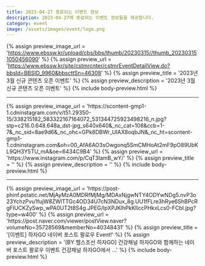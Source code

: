 ```yaml
---
title: 2023-04-27 종료되는 이벤트 정보
description: 2023-04-27에 종료되는 이벤트 정보들을 제공합니다.
category: event
image: /assets/images/event/logo.png
---
```

{% assign preview_image_url = 'https://www.ebssw.kr/upload/cbs/bbs/thumb/20230315//thumb_202303151050456090' %}
{% assign preview_url = 'https://www.ebssw.kr/site/cstmrcnter/cstmrEventDetailView.do?bbsId=BBSID_9960&bbscttSn=46308' %}
{% assign preview_title = '2023년 3월 신규 콘텐츠 오픈 이벤트' %}
{% assign preview_description = '2023년 3월 신규 콘텐츠 오픈 이벤트' %}
{% include body-preview.html %}
<hr>{% assign preview_image_url = 'https://scontent-gmp1-1.cdninstagram.com/v/t51.29350-15/338215182_583322167164072_531344725923498216_n.jpg?stp=c216.0.648.648a_dst-jpg_s640x640&amp;_nc_cat=108&amp;ccb=1-7&amp;_nc_sid=8ae9d6&amp;_nc_ohc=GPk8DBWr_UIAX8oqbJN&amp;_nc_ht=scontent-gmp1-1.cdninstagram.com&amp;oh=00_AfA6AO3sOwgonq5SmCMHoAt2mF9pO89UbKL9QH3Y5TU_mA&amp;oe=6434C9B4' %}
{% assign preview_url = 'https://www.instagram.com/p/CqT3lamB_wY/' %}
{% assign preview_title = '' %}
{% assign preview_description = '' %}
{% include body-preview.html %}
<hr>{% assign preview_image_url = 'https://post-phinf.pstatic.net/MjAyMzA0MDRfMjMg/MDAxNjgwNTY4ODYwNDg5.nvP3o23YchzPvu1fujW8ZWlTTGc4OD34U7cN3NDux_8g.UU1fFLre3hRye6ShBPcRgFIUCKZySwp_wPA0UT2t8S4g.JPEG/IpXPJKIhPkKIlccPHkxLcs0-FCbI.jpg?type=w400' %}
{% assign preview_url = 'https://post.naver.com/viewer/postView.naver?volumeNo=35728569&memberNo=40348431' %}
{% assign preview_title = '[이벤트] 하자GO 네이버 포스트 팔로우 Event!' %}
{% assign preview_description = '[BY 헬스조선 하자GO] 건강채널 하자GO와 함께하는 네이버 포스트 팔로우 이벤트 건강채널 하자GO에서 ...' %}
{% include body-preview.html %}